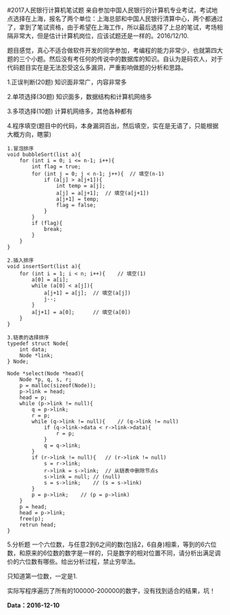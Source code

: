 #2017人民银行计算机笔试题
亲自参加中国人民银行的计算机专业考试，考试地点选择在上海，报名了两个单位：上海总部和中国人民银行清算中心，两个都通过了，拿到了笔试资格，由于希望在上海工作，所以最后选择了上总的笔试，考场相隔非常大，但是估计计算机岗位，应该试题还是一样的。2016/12/10.

题目感觉，真心不适合做软件开发的同学参加，考编程的能力非常少，也就第四大题的三个小题。然后没有考任何的传说中的数据库的知识。自认为是码农人，对于代码题目实在是无法忍受这么多漏洞，严重影响做题的分析和思路。

1.正误判断(20题)
知识面非常广，内容非常多

2.单项选择(30题)
知识面多，数据结构和计算机网络多

3.多项选择(10题)
计算机网络多，其他各种都有

4.程序填空(题目中的代码，本身漏洞百出，然后填空，实在是无语了，只能根据大概方向，瞎蒙)

	1.冒泡排序
	void bubbleSort(list a){
		for (int i = 0; i <= n-1; i++){
			int flag = true;
			for (int j = 0; j < n-1; j++){	// 填空(n-1)
				if (a[j] > a[j+1]){
					int temp = a[j];
					a[j] = a[j+1];	// 填空(a[j+1])
					a[j+1] = temp;
					flag = false;
				}
			}
			if (flag){
				break;
			}
		}
	}
	
	2.插入排序
	void insertSort(list a){
		for (int i = 1; i < n; i++){	// 填空(1)
			a[0] = a[i];
			while (a[0] < a[j]){
				a[j+1] = a[j];	// 填空(a[j])
				j--;
			}
			a[j+1] = a[0];		// 填空(a[0])
		}
	}
	
	3.链表的选择排序
	typedef struct Node{
		int data;
		Node *link;
	} Node;
	
	Node *select(Node *head){
		Node *p, q, s, r;
		p = malloc(sizeof(Node));
		p->link = head;
		head = p;
		while (p->link != null){
			q = p->link;
			r = p;
			while (q->link != null){	// (q->link != null)
				if (q->link->data < r->link->data){
					r = p;
				}
				q = q->link;
			}
			if (r->link != null){	// (r->link != null)
				s = r->link;
				r->link = s->link;	// 从链表中删除节点s
				s->link = null;	// (null)
				s = s->link;	// (s = s->link)
			}
			p = p->link;	// (p = p->link)
		}
		p = head;
		head = p->link;
		free(p);
		retrun head;
	}

5.分析题
一个六位数，与任意2到6之间的数(包括2，6自身)相乘，等到的6六位数，和原来的6位数的数字是一样的，只是数字的相对位置不同，请分析出满足调价的六位数有哪些。给出分析过程，禁止穷举法。

只知道第一位数，一定是1.

实际写程序遍历了所有的100000-200000的数字，没有找到适合的结果，坑！

**Data：2016-12-10**
